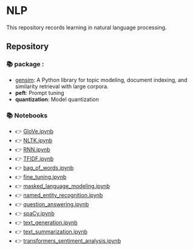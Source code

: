 # NLP
This repository records learning in natural language processing.

## Repository

### 📚 package :
- [gensim](https://radimrehurek.com/gensim/): A Python library for topic modeling, document indexing, and similarity retrieval with large corpora.
- **peft**: Prompt tuning
- **quantization**: Model quantization

### 📚 Notebooks
- 👉 [GloVe.ipynb](GloVe.ipynb)
- 👉 [NLTK.ipynb](NLTK.ipynb)
- 👉 [RNN.ipynb](RNN.ipynb)
- 👉 [TFIDF.ipynb](TFIDF.ipynb)
- 👉 [bag_of_words.ipynb](bag_of_words.ipynb)
- 👉 [fine_tuning.ipynb](fine_tuning.ipynb)
- 👉 [masked_language_modeling.ipynb](masked_language_modeling.ipynb)
- 👉 [named_entity_recognition.ipynb](named_entity_recognition.ipynb)
- 👉 [question_answering.ipynb](question_answering.ipynb)
- 👉 [spaCy.ipynb](spaCy.ipynb)
- 👉 [text_generation.ipynb](text_generation.ipynb)
- 👉 [text_summarization.ipynb](text_summarization.ipynb)
- 👉 [transformers_sentiment_analysis.ipynb](transformers_sentiment_analysis.ipynb)
